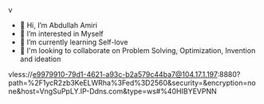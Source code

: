 v
- 👋 Hi, I’m Abdullah Amiri
- 👀 I’m interested in Myself
- 🌱 I’m currently learning Self-love
- 💞️ I'm looking to collaborate on Problem Solving, Optimization, Invention and ideation
<!-- - 📫 How to reach me  -->

<!---
EBX78/EBX78 is a ✨ special ✨ repository because its `README.md` (this file) appears on your GitHub profile.
You can click the Preview link to take a look at your changes.
--->


vless://e9979910-79d1-4621-a93c-b2a579c44ba7@104.17.1.197:8880?path=%2F1ycR2zb3KeELWRha%3Fed%3D2560&security=&encryption=none&host=VngSuPpLY.IP-Ddns.com&type=ws#%40HIBYEVPNN